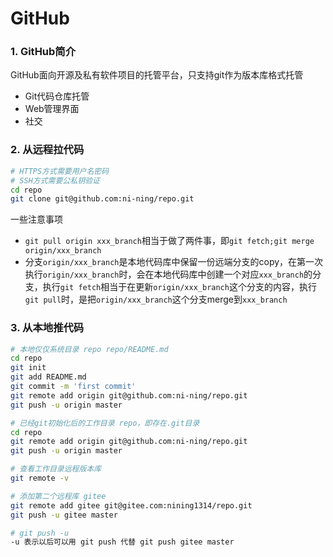 # GitHub

### 1. GitHub简介

GitHub面向开源及私有软件项目的托管平台，只支持git作为版本库格式托管

* Git代码仓库托管
* Web管理界面
* 社交

### 2.  从远程拉代码

```bash
# HTTPS方式需要用户名密码
# SSH方式需要公私钥验证
cd repo
git clone git@github.com:ni-ning/repo.git
```

一些注意事项

* `git pull origin xxx_branch`相当于做了两件事，即`git fetch;git merge origin/xxx_branch`
*  分支`origin/xxx_branch`是本地代码库中保留一份远端分支的copy，在第一次执行`origin/xxx_branch`时，会在本地代码库中创建一个对应`xxx_branch`的分支，执行`git fetch`相当于在更新`origin/xxx_branch`这个分支的内容，执行`git pull`时，是把`origin/xxx_branch`这个分支merge到`xxx_branch`

### 3. 从本地推代码

```bash
# 本地仅仅系统目录 repo repo/README.md
cd repo
git init
git add README.md
git commit -m 'first commit'
git remote add origin git@github.com:ni-ning/repo.git
git push -u origin master

# 已经git初始化后的工作目录 repo，即存在.git目录
cd repo
git remote add origin git@github.com:ni-ning/repo.git
git push -u origin master

# 查看工作目录远程版本库
git remote -v

# 添加第二个远程库 gitee
git remote add gitee git@gitee.com:nining1314/repo.git
git push -u gitee master

# git push -u
-u 表示以后可以用 git push 代替 git push gitee master
```




